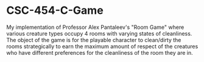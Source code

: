 # CSC-454-C-Game
My implementation of Professor Alex Pantaleev's "Room Game" where various creature types occupy 4 rooms with varying states of cleanliness. The object of the game is for the playable character to clean/dirty the rooms strategically to earn the maximum amount of respect of the creatures who have different preferences for the cleanliness of the room they are in.
